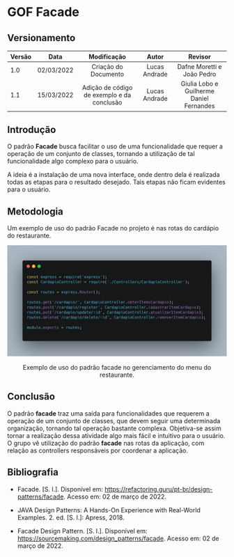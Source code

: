 # GOF Facade

## Versionamento

| Versão | Data       | Modificação          | Autor                        |Revisor|
| ------ | :--------: | :------------------: | :--------------------------: | :---: |
| 1.0    | 02/03/2022 | Criação do Documento | Lucas Andrade | Dafne Moretti e João Pedro |
| 1.1    | 15/03/2022 | Adição de código de exemplo e da conclusão | Lucas Andrade | Giulia Lobo e Guilherme Daniel Fernandes |

## Introdução

O padrão **Facade** busca facilitar o uso de uma funcionalidade que requer a operação de um conjunto de classes, tornando a utilização de tal funcionalidade algo complexo para o usuário.

A ideia é a instalação de uma nova interface, onde dentro dela é realizada todas as etapas para o resultado desejado. Tais etapas não ficam evidentes para o usuário.

## Metodologia

Um exemplo de uso do padrão Facade no projeto é nas rotas do cardápio do restaurante.

![Exemplo Implementação Facade](../../assets/images/gof-facade-example.png)
<figcaption style="text-align: center">Exemplo de uso do padrão facade no gerenciamento do menu do restaurante.</figcaption>

## Conclusão

O padrão **facade** traz uma saída para funcionalidades que requerem a operação de um conjunto de classes, que devem seguir uma determinada organização, tornando tal operação bastante complexa. Objetiva-se assim tornar a  realização dessa atividade algo mais fácil e intuitivo para o usuário. O grupo vê utilização do padrão **facade** nas rotas da aplicação, com relação as controllers responsáveis por coordenar a aplicação.

## Bibliografia

- Facade. [S. l.]. Disponível em: https://refactoring.guru/pt-br/design-patterns/facade. Acesso em: 02 de março de 2022.

- JAVA Design Patterns: A Hands-On Experience with Real-World Examples. 2. ed. [S. l.]: Apress, 2018.

- Facade Design Pattern. [S. l.]. Disponível em: https://sourcemaking.com/design_patterns/facade. Acesso em: 02 de março de 2022.

